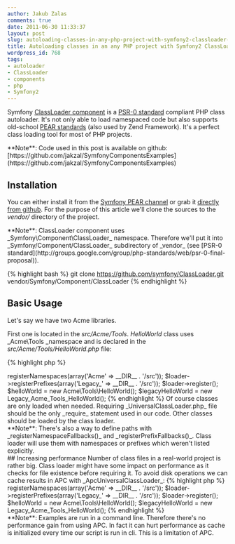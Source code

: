 ```yaml
---
author: Jakub Zalas
comments: true
date: 2011-06-30 11:33:37
layout: post
slug: autoloading-classes-in-any-php-project-with-symfony2-classloader-component
title: Autoloading classes in an any PHP project with Symfony2 ClassLoader component
wordpress_id: 768
tags:
- autoloader
- ClassLoader
- components
- php
- Symfony2
---
```


Symfony [ClassLoader component](https://github.com/symfony/ClassLoader) is a [PSR-0 standard](http://groups.google.com/group/php-standards/web/psr-0-final-proposal) compliant PHP class autoloader. It's not only able to load namespaced code but also supports old-school [PEAR standards](http://pear.php.net/manual/en/standards.naming.php) (also used by Zend Framework). It's a perfect class loading tool for most of PHP projects.

<div class="alert alert-warning" markdown="1">
**Note**: Code used in this post is available on github: [https://github.com/jakzal/SymfonyComponentsExamples](https://github.com/jakzal/SymfonyComponentsExamples)
</div>


## Installation


You can either install it from the [Symfony PEAR channel](http://pear.symfony.com/) or grab it [directly from github](https://github.com/symfony/ClassLoader). For the purpose of this article we'll clone the sources to the _vendor/_ directory of the project.

<div class="alert alert-warning" markdown="1">
**Note**: ClassLoader component uses _Symfony\Component\ClassLoader_ namespace. Therefore we'll put it into _Symfony/Component/ClassLoader_ subdirectory of _vendor_ (see [PSR-0 standard](http://groups.google.com/group/php-standards/web/psr-0-final-proposal)).
</div>

    
{% highlight bash %}
git clone https://github.com/symfony/ClassLoader.git vendor/Symfony/Component/ClassLoader
{% endhighlight %}




## Basic Usage


Let's say we have two Acme libraries.

First one is located in the  _src/Acme/Tools_. _HelloWorld_ class uses _Acme\Tools _namespace and is declared in the _src/Acme/Tools/HelloWorld.php_ file:

    
{% highlight php %}
<?php
// src/Acme/Tools/HelloWorld.php

namespace Acme\Tools;

class HelloWorld
{
    public function __construct()
    {
        echo __METHOD__."\n";
    }
}
{% endhighlight %}


Second library is stored in the _src/Legacy/Acme/Tools_. It follows old but well known PEAR naming standards. *Legacy_Acme_Tools_HelloWorld* class is defined in the _src/Legacy/Acme/Tools/HelloWorld.php_ file:

    
{% highlight php %}
<?php
// src/Legacy/Acme/Tools/HelloWorld.php

class Legacy_Acme_Tools_HelloWorld
{
    public function __construct()
    {
        echo __METHOD__."\n";
    }
}
{% endhighlight %}


To make that our classes are automatically loaded we have to register _Acme_ namespace and _Legacy__ prefix:

    
{% highlight php %}
<?php
// classloader.php

require_once __DIR__.'/vendor/Symfony/Component/ClassLoader/UniversalClassLoader.php';
$loader = new Symfony\Component\ClassLoader\UniversalClassLoader();
$loader->registerNamespaces(array('Acme' => __DIR__ . '/src'));
$loader->registerPrefixes(array('Legacy_' => __DIR__ . '/src'));
$loader->register();

$helloWorld = new Acme\Tools\HelloWorld();
$legacyHelloWorld = new Legacy_Acme_Tools_HelloWorld();
{% endhighlight %}


Of course classes are only loaded when needed. Requiring _UniversalClassLoader.php_ file should be the only _require_ statement used in our code. Other classes should be loaded by the class loader.

<div class="alert alert-warning" markdown="1">
**Note**: There's also a way to define paths with _registerNamespaceFallbacks()_ and _registerPrefixFallbacks()_. Class loader will use them with namespaces or prefixes which weren't listed explicitly.
</div>


## Increasing performance


Number of class files in a real-world project is rather big. Class loader might have some impact on performance as it checks for file existence before requiring it. To avoid disk operations we can cache results in APC with _ApcUniversalClassLoader_:

    
{% highlight php %}
<?php
// classloadercached.php

require_once __DIR__.'/vendor/Symfony/Component/ClassLoader/UniversalClassLoader.php';
require_once __DIR__.'/vendor/Symfony/Component/ClassLoader/ApcUniversalClassLoader.php';

$loader = new Symfony\Component\ClassLoader\ApcUniversalClassLoader('ClassLoader');
$loader->registerNamespaces(array('Acme' => __DIR__ . '/src'));
$loader->registerPrefixes(array('Legacy_' => __DIR__ . '/src'));
$loader->register();

$helloWorld = new Acme\Tools\HelloWorld();
$legacyHelloWorld = new Legacy_Acme_Tools_HelloWorld();
{% endhighlight %}


<div class="alert alert-warning" markdown="1">
**Note**: Examples are run in a command line. Therefore there's no performance gain from using APC. In fact it can hurt performance as cache is initialized every time our script is run in cli. This is a limitation of APC.
</div>
